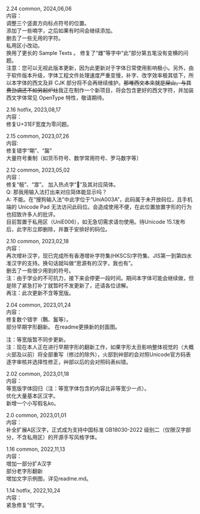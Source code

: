 2.24 common, 2024,06,06  
内容：  
调整三个竖直方向标点符号的位置。  
添加了一些喃字，之后如果有时间会继续添加。  
删去了一些无用的字符。  
私用区小改动。  
换用了更长的 Sample Texts 。
修复了“雌”等字中“此”部分第五笔没有变横的问题。  
注意：您可以无视此版本更新，因为此更新对于字体日常使用影响极小。另外，由于软件版本升级，字体工程文件处理速度严重变慢，补字、改字效率极其低下，所以本字体的西文及非 CJK 部分将不会再继续维护。~~那堆西文本来就是屎山，与其费劲调还不如另起炉灶~~我正在制作一个新项目，将会包含更好的西文字符，并加装西文字体常见 OpenType 特性，敬请期待。  
  
2.16 hotfix, 2023,08,17  
内容：  
修复U+31EF宽度为零问题。  
  
2.15 common, 2023,07,26  
内容:  
修复错字“朙”、“𪘂”  
大量符号重制（如货币符号、数学常用符号、罗马数字等）  
  
2.12 common, 2023,05,02  
内容：  
修复“攲”、“牚”。
加入热点字“𪀋”及其对应简体。  
Q: 那我用输入法打出来对应简体能显示吗？  
A: 不能。在“搜狗输入法”中此字位于“UniA003A”，此码属于未开放码位，且手机端的 Unicode Pad 无法访问此码位。会造成使用不便，在此位置放置字形的行为也招致许多人的批评。  
目前暂置于私用区（UniE006），如无急切需求请勿使用。待Unicode 15.1发布后，此字形立即删除，并置于安排好的码位。  
  
2.10 common, 2023,02,18  
内容：  
再次增补汉字，现已完成所有香港增补字符集(HKSCS)字符集、JIS第一到第四水准汉字的支持。换句话就叫做“思源有的汉字，我也有”。  
删去了一些很少用到的符号。  
注：由于学业的不可抗力，接下来会停更一段时间。期间本字体可能会继续做，但是除了紧急打补丁就暂时不发更新了，还请各位谅解。  
再注：此次更新不含等宽版。
  
2.04 common, 2023,01,24  
内容：  
修复数个错字（鷣、鬒等）。  
部分早期字形翻新。 
在readme更换新的封面图。  
  
注：等宽版暂不同步更新。  
注：现在本人正在进行早期字形的翻新工作，如果字形太丑影响整体视觉的（大概火部及以前）将全部重写（修过的除外），火部到艸部的会对照Unicode官方码表逐字审核并选择性修正，艸部以后的会对照码表纠错。  

2.02 common, 2023,01,18  
内容：  
等宽版字体回归（注：等宽字体包含的内容比非等宽少一点）。  
优化大量基本区汉字。  
新增一个小写假名ko。  
  
2.0 common, 2023,01,01  
内容：  
补全扩展A区汉字，正式成为支持中国标准 GB18030-2022 级别二（仅限汉字部分，不含私用区）的开源手写风格字体。  

1.16 common, 2022,11,13  
内容：  
增加一部分扩A汉字  
部分老字形翻新  
增加文字示例图，详见readme.md。  

1.14 hotfix, 2022,10,24  
内容：  
紧急修复“侃”字。  
